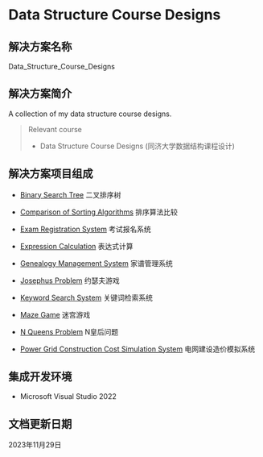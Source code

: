 # Data Structure Course Designs

## 解决方案名称

Data_Structure_Course_Designs

## 解决方案简介

A collection of my data structure course designs.

> Relevant course
> * Data Structure Course Designs (同济大学数据结构课程设计)

## 解决方案项目组成

* [Binary Search Tree](Binary_Search_Tree)
二叉排序树

* [Comparison of Sorting Algorithms](Comparison_of_Sorting_Algorithms)
排序算法比较

* [Exam Registration System](Exam_Registration_System)
考试报名系统

* [Expression Calculation](Expression_Calculation)
表达式计算

* [Genealogy Management System](Genealogy_Management_System)
家谱管理系统

* [Josephus Problem](Josephus_Problem)
约瑟夫游戏

* [Keyword Search System](Keyword_Search_System)
关键词检索系统

* [Maze Game](Maze_Game)
迷宫游戏

* [N Queens Problem](N_Queens_Problem)
N皇后问题

* [Power Grid Construction Cost Simulation System](Power_Grid_Construction_Cost_Simulation_System)
电网建设造价模拟系统

## 集成开发环境

* Microsoft Visual Studio 2022

## 文档更新日期

2023年11月29日